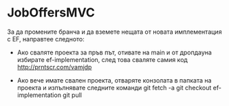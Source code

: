 # JobOffersMVC
За да промените бранча и да вземете нещата от новата имплементация с EF, направтее следното: 
- Ако сваляте проекта за пръв път, отивате на main и от дропдауна избирате ef-implementation, след това сваляте самия код
http://prntscr.com/vamjdp

- Ако вече имате свален проекта, отваряте конзолата в папката на проекта и изпълнявате следните команди
git fetch -a
git checkout ef-implementation
git pull
